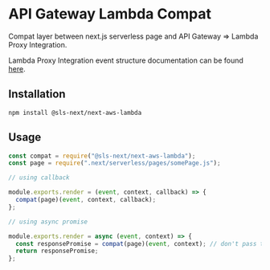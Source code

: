 # API Gateway Lambda Compat

Compat layer between next.js serverless page and API Gateway => Lambda Proxy Integration.

Lambda Proxy Integration event structure documentation can be found [here](https://docs.aws.amazon.com/apigateway/latest/developerguide/set-up-lambda-proxy-integrations.html).

## Installation

`npm install @sls-next/next-aws-lambda`

## Usage

```js
const compat = require("@sls-next/next-aws-lambda");
const page = require(".next/serverless/pages/somePage.js");

// using callback

module.exports.render = (event, context, callback) => {
  compat(page)(event, context, callback);
};

// using async promise

module.exports.render = async (event, context) => {
  const responsePromise = compat(page)(event, context); // don't pass the callback parameter
  return responsePromise;
};
```
